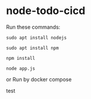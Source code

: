 # node-todo-cicd

Run these commands:


`sudo apt install nodejs`


`sudo apt install npm`


`npm install`

`node app.js`

or  Run by docker compose

test

